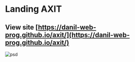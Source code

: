 # Landing AXIT
## View site [https://danil-web-prog.github.io/axit/](https://danil-web-prog.github.io/axit/)
![psd](https://cdn.freebiesbug.com/wp-content/uploads/2015/10/axit-free-psd-template-580x2325.jpg)

